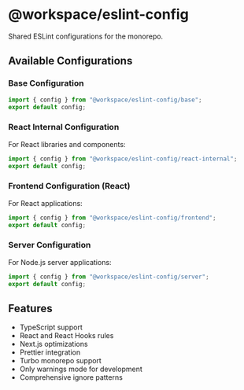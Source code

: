 # @workspace/eslint-config

Shared ESLint configurations for the monorepo.

## Available Configurations

### Base Configuration
```js
import { config } from "@workspace/eslint-config/base";
export default config;
```

### React Internal Configuration
For React libraries and components:
```js
import { config } from "@workspace/eslint-config/react-internal";
export default config;
```

### Frontend Configuration (React)
For React applications:
```js
import { config } from "@workspace/eslint-config/frontend";
export default config;
```

### Server Configuration
For Node.js server applications:
```js
import { config } from "@workspace/eslint-config/server";
export default config;
```

## Features

- TypeScript support
- React and React Hooks rules
- Next.js optimizations
- Prettier integration
- Turbo monorepo support
- Only warnings mode for development
- Comprehensive ignore patterns
